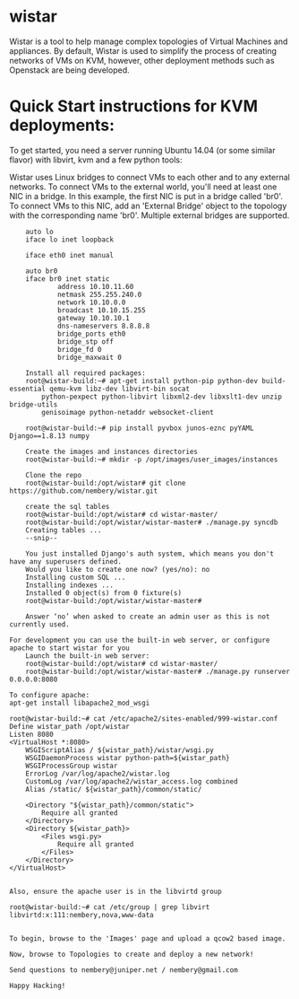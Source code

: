 wistar
======

Wistar is a tool to help manage complex topologies of Virtual Machines and appliances. By default, Wistar is used to 
simplify the process of creating networks of VMs on KVM, however, other deployment methods such as Openstack are being 
developed.


Quick Start instructions for KVM deployments:
======
To get started, you need a server running Ubuntu 14.04 (or some similar flavor) with libvirt, kvm and a few python
tools:

Wistar uses Linux bridges to connect VMs to each other and to any external networks. To connect VMs to the external
 world, you'll need at least one NIC in a bridge. In this example, the first NIC is put in a bridge called 'br0'. To
 connect VMs to this NIC, add an 'External Bridge' object to the topology with the corresponding name 'br0'. Multiple
 external bridges are supported.

        auto lo
        iface lo inet loopback
        
        iface eth0 inet manual

        auto br0
        iface br0 inet static
                address 10.10.11.60
                netmask 255.255.240.0
                network 10.10.0.0
                broadcast 10.10.15.255
                gateway 10.10.10.1
                dns-nameservers 8.8.8.8
                bridge_ports eth0
                bridge_stp off
                bridge_fd 0
                bridge_maxwait 0

        Install all required packages:
        root@wistar-build:~# apt-get install python-pip python-dev build-essential qemu-kvm libz-dev libvirt-bin socat
            python-pexpect python-libvirt libxml2-dev libxslt1-dev unzip bridge-utils
            genisoimage python-netaddr websocket-client

        root@wistar-build:~# pip install pyvbox junos-eznc pyYAML Django==1.8.13 numpy
        
        Create the images and instances directories
        root@wistar-build:~# mkdir -p /opt/images/user_images/instances
        
        Clone the repo
        root@wistar-build:/opt/wistar# git clone https://github.com/nembery/wistar.git
        
        create the sql tables
        root@wistar-build:/opt/wistar# cd wistar-master/
        root@wistar-build:/opt/wistar/wistar-master# ./manage.py syncdb
        Creating tables ...
        --snip--
        
        You just installed Django's auth system, which means you don't have any superusers defined.
        Would you like to create one now? (yes/no): no
        Installing custom SQL ...
        Installing indexes ...
        Installed 0 object(s) from 0 fixture(s)
        root@wistar-build:/opt/wistar/wistar-master#
        
        Answer ‘no’ when asked to create an admin user as this is not currently used.

	For development you can use the built-in web server, or configure apache to start wistar for you
        Launch the built-in web server:
        root@wistar-build:/opt/wistar# cd wistar-master/
        root@wistar-build:/opt/wistar/wistar-master# ./manage.py runserver 0.0.0.0:8080

	To configure apache:
	apt-get install libapache2_mod_wsgi

	root@wistar-build:~# cat /etc/apache2/sites-enabled/999-wistar.conf 
	Define wistar_path /opt/wistar
	Listen 8080
	<VirtualHost *:8080>
	    WSGIScriptAlias / ${wistar_path}/wistar/wsgi.py
	    WSGIDaemonProcess wistar python-path=${wistar_path}
	    WSGIProcessGroup wistar
	    ErrorLog /var/log/apache2/wistar.log
	    CustomLog /var/log/apache2/wistar_access.log combined
	    Alias /static/ ${wistar_path}/common/static/
	
	    <Directory "${wistar_path}/common/static">
	        Require all granted
	    </Directory>
	    <Directory ${wistar_path}>
	        <Files wsgi.py>
	            Require all granted
	        </Files>
	    </Directory>
	</VirtualHost>


	Also, ensure the apache user is in the libvirtd group

	root@wistar-build:~# cat /etc/group | grep libvirt
	libvirtd:x:111:nembery,nova,www-data
	
	
	To begin, browse to the 'Images' page and upload a qcow2 based image. 
	
	Now, browse to Topologies to create and deploy a new network!
	
	Send questions to nembery@juniper.net / nembery@gmail.com
	
	Happy Hacking!
	
